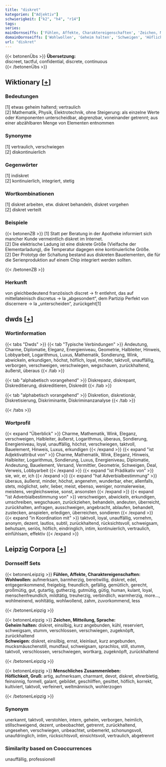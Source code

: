 ```yaml
---
title: "diskret"
kategorien: ["Adjektiv"]
schwierigkeit: ["k2", "h4", "r14"]
tags:
series:
mainDornseiffs: ['Fühlen, Affekte, Charaktereigenschaften', 'Zeichen, Mitteilung, Sprache', 'Menschliches Zusammenleben']
domainDornseiffs: ['Wohlwollen', 'Geheim halten', 'Schweigen', 'Höflichkeit, Gruß']
url: "diskret"
---
```


{{< betonenÜbs >}}
**Übersetzung:**  
discreet, tactful, confidential, discrete, continuous  
{{< /betonenÜbs >}}

## Wiktionary [[+](https://de.wiktionary.org/wiki/diskret)]

### Bedeutungen
[1] etwas geheim haltend; vertraulich  
[2] Mathematik, Physik, Elektrotechnik, ohne Steigerung: als einzelne Werte oder Komponenten unterscheidbar, abgrenzbar, voneinander getrennt; aus einer abzählbaren Menge von Elementen entnommen  

### Synonyme
[1] vertraulich, verschwiegen  
[2] diskontinuierlich  

### Gegenwörter
[1] indiskret  
[2] kontinuierlich, integriert, stetig  

### Wortkombinationen
[1] diskret arbeiten, etw. diskret behandeln, diskret vorgehen  
[2] diskret verteilt  

### Beispiele
{{< betonenZB >}}
[1] Statt per Beratung in der Apotheke informiert sich mancher Kunde vermeintlich diskret im Internet.  
[2] Die elektrische Ladung ist eine diskrete Größe (Vielfache der Elementarladung), die Temperatur dagegen eine kontinuierliche Größe.  
[2] Der Prototyp der Schaltung bestand aus diskreten Bauelementen, die für die Serienproduktion auf einem Chip integriert werden sollten.  

{{< /betonenZB >}}
### Herkunft
von gleichbedeutend französisch discret → fr entlehnt, das auf mittellateinisch discretus → la „abgesondert“, dem Partizip Perfekt von discernere → la  „unterscheiden“, zurückgeht[1]  



## dwds [[+](https://www.dwds.de/wb/diskret)]

### Wortinformation
{{< tabs "Dwds" >}}
{{< tab "Typische Verbindungen" >}}
Andeutung, Charme, Diplomatie, Eleganz, Energieniveau, Geometrie, Halbleiter, Hinweis, Lobbyarbeit, Logarithmus, Luxus, Mathematik, Sondierung, Wink, abwickeln, erkundigen, höchst, höflich, loyal, minder, taktvoll, unauffällig, verborgen, verschweigen, verschwiegen, wegschauen, zurückhaltend, äußerst, überaus
{{< /tab >}}

{{< tab "alphabetisch vorangehend" >}}
Diskrepanz, diskrepant, Diskreditierung, diskreditieren, Diskredit
{{< /tab >}}

{{< tab "alphabetisch vorangehend" >}}
Diskretion, diskretionär, Diskretisierung, Diskriminante, Diskriminanzanalyse
{{< /tab >}}

{{< /tabs >}}

### Wortprofil
{{< expand "Überblick" >}} Charme, Mathematik, Wink, Eleganz, verschweigen, Halbleiter, äußerst, Logarithmus, überaus, Sondierung, Energieniveau, loyal, unauffällig, höchst, verschwiegen, taktvoll, Bauelement, Hinweis, Luxus, erkundigen {{< /expand >}}
{{< expand "ist Adjektivattribut von" >}} Charme, Mathematik, Wink, Eleganz, Hinweis, Halbleiter, Logarithmus, Sondierung, Luxus, Energieniveau, Diplomatie, Andeutung, Bauelement, Versand, Vermittler, Geometrie, Schweigen, Deal, Verweis, Lobbyarbeit {{< /expand >}}
{{< expand "ist Prädikativ von" >}} sie, wir, er, ich {{< /expand >}}
{{< expand "hat Adverbialbestimmung" >}} überaus, äußerst, minder, höchst, angenehm, wunderbar, eher, allenfalls, stets, möglichst, sehr, lieber, meist, ebenso, weniger, normalerweise, meistens, vergleichsweise, sonst, ansonsten {{< /expand >}}
{{< expand "ist Adverbialbestimmung von" >}} verschweigen, abwickeln, erkundigen, umschreiben, wegschauen, zurückziehen, behandeln, andeuten, überreicht, zurückhalten, anfragen, ausschweigen, angebracht, ablaufen, behandelt, zustecken, anspielen, erledigen, überreichen, sondieren {{< /expand >}}
{{< expand "in Koordination mit" >}} taktvoll, loyal, unauffällig, vornehm, anonym, dezent, lautlos, subtil, zurückhaltend, rücksichtsvoll, schweigsam, behutsam, seriös, höflich, eindringlich, intim, kontinuierlich, vertraulich, einfühlsam, effektiv {{< /expand >}}

## Leipzig Corpora [[+](https://corpora.uni-leipzig.de/en/res?word=diskret&corpusId=deu_newscrawl-public_2018)]

### Dornseiff Sets
{{< betonenLeipzig >}}
**Fühlen, Affekte, Charaktereigenschaften:**  
**Wohlwollen:** aufmerksam, barmherzig, bereitwillig, diskret, edel, entgegenkommend, freigebig, freundlich, gefällig, gemütlich, gerecht, großmütig, gut, gutartig, gutherzig, gutmütig, gütig, human, kulant, loyal, menschenfreundlich, mildtätig, treuherzig, verbindlich, warmherzig, more..., wohlmeinend, wohltätig, wohlwollend, zahm, zuvorkommend, less  

{{< /betonenLeipzig >}}


{{< betonenLeipzig >}}
**Zeichen, Mitteilung, Sprache:**  
**Geheim halten:** diskret, einsilbig, kurz angebunden, kühl, reserviert, schweigsam, stumm, verschlossen, verschwiegen, zugeknöpft, zurückhaltend  
**Schweigen:** diskret, einsilbig, ernst, kleinlaut, kurz angebunden, mucksmäuschenstill, mundfaul, schweigsam, sprachlos, still, stumm, taktvoll, verschlossen, verschwiegen, wortkarg, zugeknöpft, zurückhaltend  

{{< /betonenLeipzig >}}


{{< betonenLeipzig >}}
**Menschliches Zusammenleben:**  
**Höflichkeit, Gruß:** artig, aufmerksam, charmant, devot, diskret, ehrerbietig, feinsinnig, formell, galant, gebildet, geschliffen, gesittet, höflich, korrekt, kultiviert, taktvoll, verfeinert, weltmännisch, wohlerzogen  

{{< /betonenLeipzig >}}

### Synonym
unerkannt, taktvoll, verstohlen, intern, geheim, verborgen, heimlich, stillschweigend, dezent, unbeobachtet, getrennt, zurückhaltend, ungesehen, verschwiegen, unbeachtet, unbemerkt, schonungsvoll, unaufdringlich, intim, rücksichtsvoll, einsichtsvoll, vertraulich, abgetrennt


### Similarity based on Cooccurrences
unauffällig, professionell

